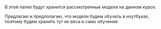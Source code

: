  В этой папке будут хранится рассмотренные модели на данном курсе.
 
Предлагаю и предполагаю, что модели будем обучать в ноутбуках, поэтому будем хранить тут их веса и само обучение.